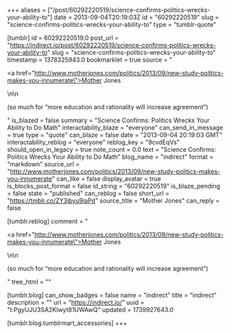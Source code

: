 +++
aliases = ["/post/60292220519/science-confirms-politics-wrecks-your-ability-to"]
date = 2013-09-04T20:19:03Z
id = "60292220519"
slug = "science-confirms-politics-wrecks-your-ability-to"
type = "tumblr-quote"

[tumblr]
id = 60292220519.0
post_url = "https://indirect.io/post/60292220519/science-confirms-politics-wrecks-your-ability-to"
slug = "science-confirms-politics-wrecks-your-ability-to"
timestamp = 1378325943.0
bookmarklet = true
source = "<p><a href=\"http://www.motherjones.com/politics/2013/09/new-study-politics-makes-you-innumerate\">Mother Jones</a></p>\n\n<p>(so much for &ldquo;more education and rationality will increase agreement&rdquo;)</p>"
is_blazed = false
summary = "Science Confirms: Politics Wrecks Your Ability to Do Math"
interactability_blaze = "everyone"
can_send_in_message = true
type = "quote"
can_blaze = false
date = "2013-09-04 20:19:03 GMT"
interactability_reblog = "everyone"
reblog_key = "9cvdEqVs"
should_open_in_legacy = true
note_count = 0.0
text = "Science Confirms: Politics Wrecks Your Ability to Do Math"
blog_name = "indirect"
format = "markdown"
source_url = "http://www.motherjones.com/politics/2013/09/new-study-politics-makes-you-innumerate"
can_like = false
display_avatar = true
is_blocks_post_format = false
id_string = "60292220519"
is_blaze_pending = false
state = "published"
can_reblog = false
short_url = "https://tmblr.co/ZY3jbyu9iaPd"
source_title = "Mother Jones"
can_reply = false

[tumblr.reblog]
comment = "<p><a href=\"http://www.motherjones.com/politics/2013/09/new-study-politics-makes-you-innumerate\">Mother Jones</a></p>\n\n<p>(so much for “more education and rationality will increase agreement”)</p>"
tree_html = ""

[tumblr.blog]
can_show_badges = false
name = "indirect"
title = "indirect"
description = ""
url = "https://indirect.io/"
uuid = "t:PgyUJU3SA2Klwyt81UWAwQ"
updated = 1739927643.0

[tumblr.blog.tumblrmart_accessories]
+++
